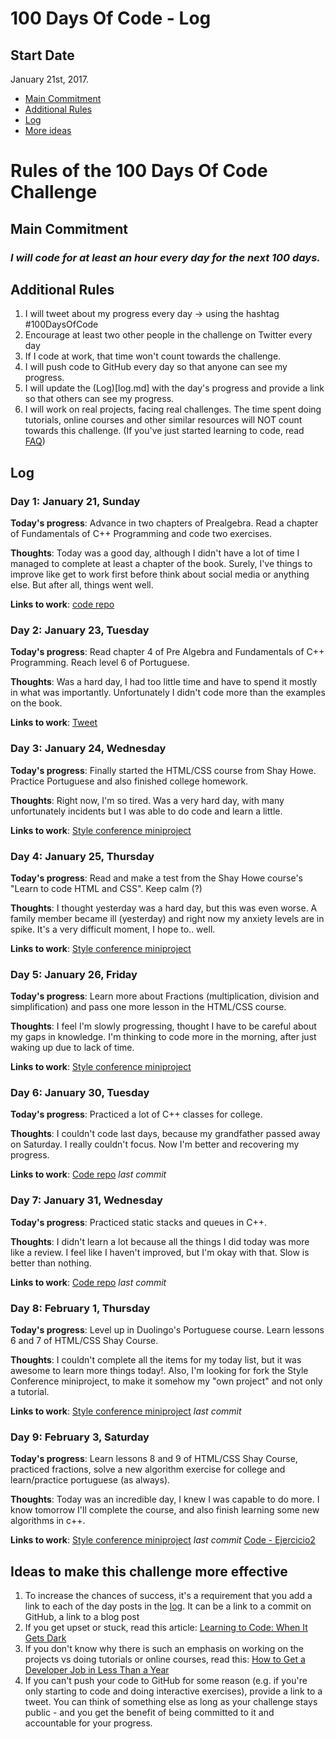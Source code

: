 # 100 Days Of Code - Log

## Start Date
January 21st, 2017.

- [Main Commitment](#main-commitment)
- [Additional Rules](#additional-rules)
- [Log](#log)
- [More ideas](#ideas-to-make-this-challenge-more-effective)

# Rules of the 100 Days Of Code Challenge

## Main Commitment
### *I will code for at least an hour every day for the next 100 days.*

## Additional Rules
1. I will tweet about my progress every day -> using the hashtag #100DaysOfCode
2. Encourage at least two other people in the challenge on Twitter every day
3. If I code at work, that time won't count towards the challenge.
4. I will push code to GitHub every day so that anyone can see my progress.
5. I will update the (Log)[log.md] with the day's progress and provide a link so that others can see my progress.
6. I will work on real projects, facing real challenges. The time spent doing tutorials, online courses and other similar resources will NOT count towards this challenge. (If you've just started learning to code, read [FAQ](FAQ.md))

## Log

### Day 1: January 21, Sunday

**Today's progress**: Advance in two chapters of Prealgebra. Read a chapter of Fundamentals of C++ Programming and code two exercises.

**Thoughts**: Today was a good day, although I didn't have a lot of time I managed to complete at least a chapter of the book. Surely, I've things to improve like get to work first before think about social media or anything else. But after all, things went well.

**Links to work**:
[code repo](https://github.com/jesuodz/code/commit/fdaa5199f5a0aacd2c9dd77967db023820ad55eb)

### Day 2: January 23, Tuesday

**Today's progress**: Read chapter 4 of Pre Algebra and Fundamentals of C++ Programming. Reach level 6 of Portuguese.

**Thoughts**: Was a hard day, I had too little time and have to spend it mostly in what was importantly. Unfortunately I didn't code more than the examples on the book.

**Links to work**:
[Tweet](https://twitter.com/jesuodz/status/956125373342867456)

### Day 3: January 24, Wednesday

**Today's progress**: Finally started the HTML/CSS course from Shay Howe. Practice Portuguese and also finished college homework.

**Thoughts**: Right now, I'm so tired. Was a very hard day, with many unfortunately incidents but I was able to do code and learn a little.

**Links to work**:
[Style conference miniproject](https://github.com/jesuodz/frontend-projects/commit/be0ef1a524afbe5fa0ef877bf99dc8f87e7b2c28)

### Day 4: January 25, Thursday

**Today's progress**: Read and make a test from the Shay Howe course's "Learn to code HTML and CSS". Keep calm (?)

**Thoughts**: I thought yesterday was a hard day, but this was even worse. A family member became ill (yesterday) and right now my anxiety levels are in spike. It's a very difficult moment, I hope to.. well.

**Links to work**:
[Style conference miniproject](https://github.com/jesuodz/frontend-projects/commit/353aaa776aa88d29d69cdfd5ffce900d7799c8b0)

### Day 5: January 26, Friday

**Today's progress**: Learn more about Fractions (multiplication, division and simplification) and pass one more lesson in the HTML/CSS course.

**Thoughts**: I feel I'm slowly progressing, thought I have to be careful about my gaps in knowledge. I'm thinking to code more in the morning, after just waking up due to lack of time.

**Links to work**:
[Style conference miniproject](https://github.com/jesuodz/frontend-projects/commit/0779fbaec429a45f19f2811f2b944d0a26ddf540)

### Day 6: January 30, Tuesday

**Today's progress**: Practiced a lot of C++ classes for college.

**Thoughts**: I couldn't code last days, because my grandfather passed away on Saturday. I really couldn't focus. Now I'm better and recovering my progress.

**Links to work**:
[Code repo](https://github.com/jesuodz/code/commit/2015873b8b787f7e2045eab8524910cd19f0a1b4) _last commit_

### Day 7: January 31, Wednesday

**Today's progress**: Practiced static stacks and queues in C++.

**Thoughts**: I didn't learn a lot because all the things I did today was more like a review. I feel like I haven't improved, but I'm okay with that. Slow is better than nothing.

**Links to work**:
[Code repo](https://github.com/jesuodz/code/commit/639efa45959f9df0c5d9a0a991bbf6f463cd93d7) _last commit_

### Day 8: February 1, Thursday

**Today's progress**: Level up in Duolingo's Portuguese course. Learn lessons 6 and 7 of HTML/CSS Shay Course.

**Thoughts**: I couldn't complete all the items for my today list, but it was awesome to learn more things today!. Also, I'm looking for fork the Style Conference miniproject, to make it somehow my "own project" and not only a tutorial.

**Links to work**:
[Style conference miniproject](https://github.com/jesuodz/frontend-projects/commit/92f865bbc022596ea75f5e8f93a8237bd64313a5) _last commit_

### Day 9: February 3, Saturday

**Today's progress**: Learn lessons 8 and 9 of HTML/CSS Shay Course, practiced fractions, solve a new algorithm exercise for college and learn/practice portuguese (as always).

**Thoughts**: Today was an incredible day, I knew I was capable to do more. I know tomorrow I'll complete the course, and also finish learning some new algorithms in c++.

**Links to work**:
[Style conference miniproject](https://github.com/jesuodz/frontend-projects/commit/da61d2e0c59adf3d9f1bb6b311a3c97cc56e7bdc) _last commit_
[Code - Ejercicio2](https://github.com/jesuodz/code/commit/7f6622edb95c26ff4026b20443698ea810d9e77e)

## Ideas to make this challenge more effective
1. To increase the chances of success, it's a requirement that you add a link to each of the day posts in the [log](log.md). It can be a link to a commit on GitHub, a link to a blog post
2. If you get upset or stuck, read this article: [Learning to Code: When It Gets Dark](https://medium.freecodecamp.com/learning-to-code-when-it-gets-dark-e485edfb58fd)
3. If you don't know why there is such an emphasis on working on the projects vs doing tutorials or online courses, read this: [How to Get a Developer Job in Less Than a Year](https://medium.freecodecamp.com/how-to-get-a-developer-job-in-less-than-a-year-c27bbfe71645)
4. If you can't push your code to GitHub for some reason (e.g. if you're only starting to code and doing interactive exercises), provide a link to a tweet. You can think of something else as long as your challenge stays public - and you get the benefit of being committed to it and accountable for your progress.
